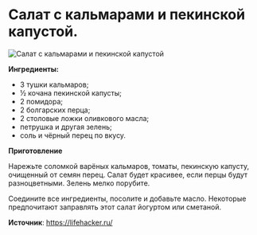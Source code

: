 # Салат с кальмарами и пекинской капустой.

![Салат с кальмарами и пекинской капустой](/images/Kulinar/Salad/salat-kalmar-pekkap.jpg 'Салат с кальмарами и пекинской капустой')

**Ингредиенты:**

- 3 тушки кальмаров;
- ½ кочана пекинской капусты;
- 2 помидора;
- 2 болгарских перца;
- 2 столовые ложки оливкового масла;
- петрушка и другая зелень;
- соль и чёрный перец по вкусу.

**Приготовление**

Нарежьте соломкой варёных кальмаров, томаты, пекинскую капусту, очищенный от семян перец. Салат будет красивее, если перцы будут разноцветными. Зелень мелко порубите.

Соедините все ингредиенты, посолите и добавьте масло. Некоторые предпочитают заправлять этот салат йогуртом или сметаной.

**Источник**: https://lifehacker.ru/
